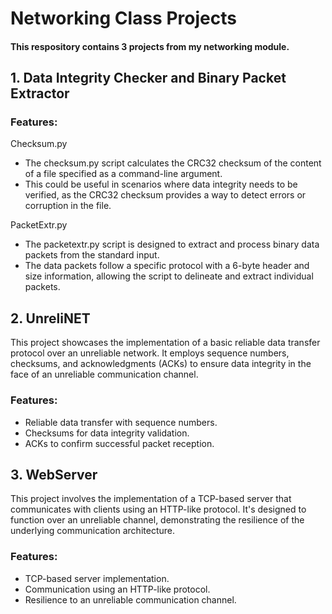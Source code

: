 # Networking Class Projects
#### This respository contains 3 projects from my networking module.

## 1. Data Integrity Checker and Binary Packet Extractor

### Features:
Checksum.py
- The checksum.py script calculates the CRC32 checksum of the content of a file specified as a command-line argument.
- This could be useful in scenarios where data integrity needs to be verified, as the CRC32 checksum provides a way to detect errors or corruption in the file.

PacketExtr.py
- The packetextr.py script is designed to extract and process binary data packets from the standard input.
- The data packets follow a specific protocol with a 6-byte header and size information, allowing the script to delineate and extract individual packets.

## 2. UnreliNET

This project showcases the implementation of a basic reliable data transfer protocol over an unreliable network. It employs sequence numbers, checksums, and acknowledgments (ACKs) to ensure data integrity in the face of an unreliable communication channel.

### Features:

- Reliable data transfer with sequence numbers.
- Checksums for data integrity validation.
- ACKs to confirm successful packet reception.

## 3. WebServer

This project involves the implementation of a TCP-based server that communicates with clients using an HTTP-like protocol. It's designed to function over an unreliable channel, demonstrating the resilience of the underlying communication architecture.

### Features:

- TCP-based server implementation.
- Communication using an HTTP-like protocol.
- Resilience to an unreliable communication channel.
